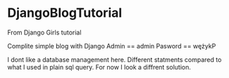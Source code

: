 # DjangoBlogTutorial
From Django Girls tutorial

Complite simple blog with Django
Admin == admin
Pasword == wężykP

I dont like a database management here. Different statments compared to what I used in plain sql query.
For now I look a diffrent solution. 
